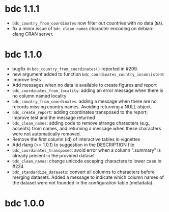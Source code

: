 # bdc 1.1.1

- `bdc_country_from_coordinates` now filter out countries with no data (`NA`).
- fix a minor issue of `bdc_clean_names` character encoding on debian-clang CRAN server.

# bdc 1.1.0

-   bugfix in `bdc_country_from_coordinates()` reported in #209.
-   new argument added to function `bdc_coordinates_country_inconsistent`
-   Improve tests
-   Add messages when no data is available to create figures and report
-   `bdc_coordinates_from_locality`: adding an error message when there is no column named locality
-   `bdc_country_from_coordinates`: adding a message when there are no records missing country names. Avoiding returning a NULL object.
-   `bdc_create_report`: adding coordinates transposed to the report; improve test and the message returned
-   `bdc_clean_names`: adding code to remove strange characters (e.g., accents) from names, and returning a message when these characters were not automatically removed.
-   Remove the first column (id) of interactive tables in vignettes
-   Add rlang (\>= 1.0.1) to suggestion in the DESCRIPTION file
-   `bdc_coordinates_transposed`: avoid error when a column ".summary" is already present in the provided dataset
-   `bdc_clean_names`: change unicode escaping characters to lower case in #224
-   `bdc_standardize_datasets`: convert all columns to characters before merging datasets. Added a message to indicate which column names of the dataset were not founded in the configuration table (metadata).

# bdc 1.0.0